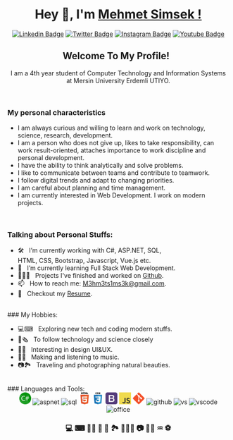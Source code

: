 <div align="center">
	
# Hey 👋, I'm [Mehmet Simsek !](https://github.com/m3hm3ts1ms3k/)


[![Linkedin Badge](https://img.shields.io/badge/-LinkedIn-0e76a8?style=flat-square&logo=Linkedin&logoColor=white)](https://www.linkedin.com/in/mehmet-simsek-431b1b196/)
[![Twitter Badge](https://img.shields.io/badge/-Twitter-00acee?style=flat-square&logo=Twitter&logoColor=white)](https://twitter.com/mehmets1ms3k)
[![Instagram Badge](https://img.shields.io/badge/-Instagram-e4405f?style=flat-square&logo=Instagram&logoColor=white)](https://www.instagram.com/mehmetsimsek.mn/)
[![Youtube Badge](https://img.shields.io/badge/-Youtube-ff0000?style=flat-square&logo=Youtube&logoColor=white)](https://www.youtube.com/channel/UCiT3qtZaMVFXyVdewroC8SQ)	

## Welcome To My Profile! &nbsp;

I am a 4th year student of Computer Technology and Information Systems at Mersin University Erdemli UTIYO.
<br>
</div><br>


### My personal characteristics <br>
- I am always curious and willing to learn and work on technology, science, research, development.
- I am a person who does not give up, likes to take responsibility, can work result-oriented, attaches importance to work discipline and personal development.
- I have the ability to think analytically and solve problems.
- I like to communicate between teams and contribute to teamwork.
- I follow digital trends and adapt to changing priorities.
- I am careful about planning and time management.
- I am currently interested in Web Development. I work on modern projects.
<br>

### Talking about Personal Stuffs:

- 🛠 &nbsp; I’m currently working with C#, ASP.NET, SQL, <br /> HTML, CSS, Bootstrap, Javascript, Vue.js etc.
- 🚀 &nbsp; I’m currently learning Full Stack Web Development.
- 👨🏻‍💻 &nbsp; Projects I've finished and worked on [Github](https://github.com/m3hm3ts1ms3k?tab=repositories).
- 📫 &nbsp; How to reach me: M3hm3ts1ms3k@gmail.com.
- 📝 &nbsp; Checkout my [Resume](https://drive.google.com/file/d/19UlDGgTvE_fvz1RLdiLVYEmhHTL2u0Sw/view?usp=sharing).
<br>
### My Hobbies:

- 💻⌨ &nbsp; Exploring new tech and coding modern stuffs.
- 📰🗞️ &nbsp; To follow technology and science closely
- 🎨📐 &nbsp; Interesting in design UI&UX.
- 🎵🎹 &nbsp; Making and listening to music.
- 📷🏞️ &nbsp; Traveling and photographing natural beauties.
<br>
### Languages and Tools:
<div align="center">
<img height="27" src="https://raw.githubusercontent.com/github/explore/80688e429a7d4ef2fca1e82350fe8e3517d3494d/topics/csharp/csharp.png" alt="csharp">
<img height="27" src="https://i.hizliresim.com/9jf9my0.png" alt="aspnet">
<img height="27" src="https://www.freeiconspng.com/uploads/sql-server-icon-png-29.png" alt="sql">
<img height="27" src="https://raw.githubusercontent.com/github/explore/80688e429a7d4ef2fca1e82350fe8e3517d3494d/topics/html/html.png" alt="html">
<img height="27" src="https://raw.githubusercontent.com/github/explore/80688e429a7d4ef2fca1e82350fe8e3517d3494d/topics/css/css.png" alt="css">
<img height="27" src="https://raw.githubusercontent.com/github/explore/80688e429a7d4ef2fca1e82350fe8e3517d3494d/topics/bootstrap/bootstrap.png" alt="bootstrap">
<img height="27" src="https://raw.githubusercontent.com/github/explore/80688e429a7d4ef2fca1e82350fe8e3517d3494d/topics/javascript/javascript.png" alt="javascript">
<img height="27" src="https://raw.githubusercontent.com/devicons/devicon/master/icons/git/git-original.svg" alt="git">
<img height="27" src="https://cdn-icons-png.flaticon.com/512/25/25231.png" alt="github">
<img height="27" src="https://visualstudio.microsoft.com/wp-content/uploads/2019/06/BrandVisualStudioWin2019-3.svg" alt="vs">
<img height="27" src="https://code.visualstudio.com/assets/images/code-stable.png" alt="vscode">
<img height="27" src="https://upload.wikimedia.org/wikipedia/commons/thumb/0/0c/Microsoft_Office_logo_%282013%E2%80%932019%29.svg/1728px-Microsoft_Office_logo_%282013%E2%80%932019%29.svg.png" alt="office">
</div>

<div align="center">

###  💻︎ ⌨︎ 👨‍💻 🎼 🎹 🏞 🚶🏻‍♂️ 📷️ 💪🏻 ♒️ ⚽️ 

</div>
